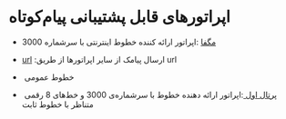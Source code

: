 # اپراتورهای قابل پشتیبانی پیام‌کوتاه


-    [مگفا](https://github.com/1stco/PayamGostarDocs/blob/master/help2.5.4/Settings/General-settings/payamak/magfa.md) :اپراتور ارائه کننده خطوط اینترنتی با سرشماره 3000 

-  [url](https://github.com/1stco/PayamGostarDocs/blob/master/help2.5.4/Settings/General-settings/payamak/url.md) :ارسال پیامک از سایر اپراتورها از طریق url 

- ​    خطوط عمومی

- ​    [پرتال اول ](https://github.com/1stco/PayamGostarDocs/blob/master/help2.5.4/1st/1st.md):اپراتور ارائه دهنده خطوط با سرشماره‌ی 3000 و خط‌های 8 رقمی متناظر با خطوط ثابت 

